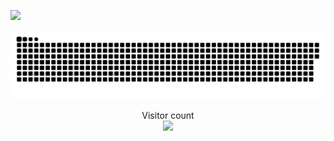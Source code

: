 <!-- ![](https://media0.giphy.com/media/3otPorWLQJq5GmHRtu/giphy.gif) -->
![](git-merge.gif)

<a href=#><img src="contributions.svg"></a>
<p align="center"> 
  Visitor count<br>
  <img src="https://profile-counter.glitch.me/aymensakouhi/count.svg" />
</p>

